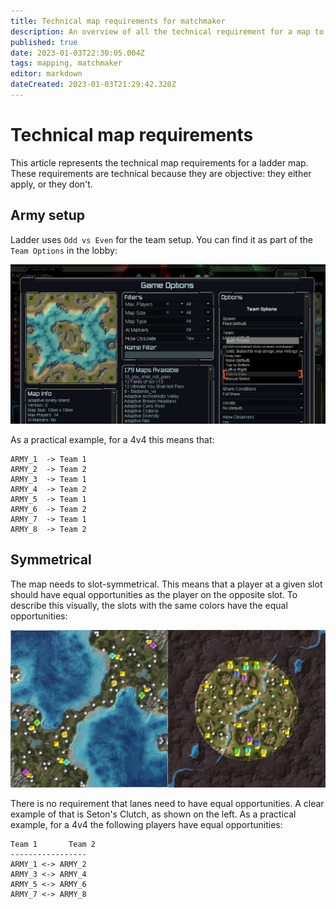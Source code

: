 ```yaml
---
title: Technical map requirements for matchmaker
description: An overview of all the technical requirement for a map to be allowed to the matchmaker
published: true
date: 2023-01-03T22:30:05.004Z
tags: mapping, matchmaker
editor: markdown
dateCreated: 2023-01-03T21:29:42.320Z
---
```


# Technical map requirements

This article represents the technical map requirements for a ladder map. These requirements are technical because they are objective: they either apply, or they don't. 

## Army setup

Ladder uses `Odd vs Even` for the team setup. You can find it as part of the `Team Options` in the lobby:

![odd-vs-even.jpg](/matchmaker/images/odd-vs-even.jpg)

As a practical example, for a 4v4 this means that:

```text
ARMY_1	-> Team 1
ARMY_2	-> Team 2
ARMY_3	-> Team 1
ARMY_4	-> Team 2
ARMY_5	-> Team 1
ARMY_6	-> Team 2
ARMY_7 	-> Team 1
ARMY_8	-> Team 2
```

## Symmetrical

The map needs to slot-symmetrical. This means that a player at a given slot should have equal opportunities as the player on the opposite slot. To describe this visually, the slots with the same colors have the equal opportunities:

![symmetrical-slots.jpg](/matchmaker/images/symmetrical-slots.jpg)

There is no requirement that lanes need to have equal opportunities. A clear example of that is Seton's Clutch, as shown on the left. As a practical example, for a 4v4 the following players have equal opportunities:

```text
Team 1		 Team 2
-----------------
ARMY_1 <-> ARMY_2
ARMY_3 <-> ARMY_4
ARMY_5 <-> ARMY_6
ARMY_7 <-> ARMY_8
```
